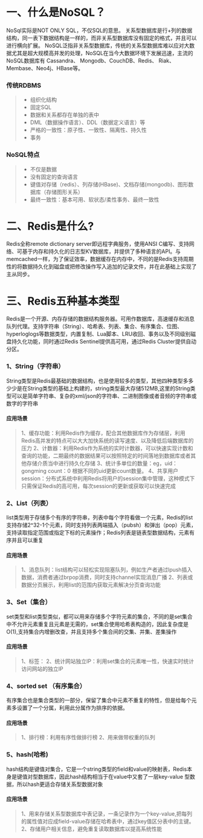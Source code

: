 # 一、什么是NoSQL？
NoSql实际是NOT ONLY SQL，不仅SQL的意思。
关系型数据库是行+列的数据结构，同一表下数据结构是一样的，而非关系型数据库没有固定的格式，并且可以进行横向扩展。
NoSQL泛指非关系型数据库，传统的关系型数据库难以应对大数据尤其是超大规模高并发的处理，NoSQL在当今大数据环境下发展迅速，主流的NoSQL数据库有 Cassandra、 Mongodb、CouchDB、Redis、 Riak、 Membase、Neo4j、HBase等。
### 传统RDBMS
> - 组织化结构
> - 固定SQL
> - 数据和关系都存在单独的表中
> - DML（数据操作语言）、DDL（数据定义语言）等
> - 严格的一致性：原子性、一致性、隔离性、持久性
> - 事务
### NoSQL特点
> - 不仅是数据
> - 没有固定的查询语言
> - 键值对存储（redis）、列存储(HBase)、文档存储(mongodb)、图形数据库（存储图形关系）
> - 最终一致性：基本可用、软状态/柔性事务、最终一致性
# 二、Redis是什么?
Redis全称remote dictionary server即远程字典服务，使用ANSI C编写、支持网络、可基于内存和持久化的日志型KV数据库，并提供了多种语言的API。与memcached一样，为了保证效率，数据缓存在内存中，不同的是Redis支持周期性的将数据持久化到磁盘或把修改操作写入追加的记录文件，并在此基础上实现了主从同步。
# 三、Redis五种基本类型
Redis是一个开源、内存存储的数据结构服务器。可用作数据库，高速缓存和消息队列代理。支持字符串（String）、哈希表、列表、集合、有序集合、位图、hyperloglogs等数据类型，内置复制、Lua脚本、LRU收回、事务以及不同级别磁盘持久化功能，同时通过Redis Sentinel提供高可用，通过Redis Cluster提供自动分区。

### 1、String（字符串）
String类型是Redis最基础的数据结构，也是使用较多的类型，其他四种类型多多少少是在String类型的基础上构建的，string类型最大存储512MB,这里的String类型可以是简单字符串、复杂的xml/json的字符串、二进制图像或者音频的字符串或数字的字符串
#### 应用场景
> 1、缓存功能：利用Redis作为缓存，配合其他数据库作为存储层，利用Redis高并发的特点可以大大加快系统的读写速度、以及降低后端数据库的压力
> 2、计数器：利用Redis作为系统的实时计数器，可以快速实现计数和查询的功能，二期最终的数据结果可以按照特定的时间落地到数据库或者其他存储介质当中进行持久化存储
> 3、统计多单位的数量：eg，uid：gongming   count：0    根据不同的uid更新count数量。
> 4、共享用户session：分布式系统中利用Redis将用户的session集中管理，这种模式下只需保证Redis的高可用，每次session的更新或获取可以快速完成
### 2、List（列表）
list类型用于存储多个有序的字符串，列表中每个字符看做一个元素，Redis的list支持存储2^32-1个元素，同时支持列表两端插入（pubsh）和弹出（pop）元素，支持读取指定范围或指定下标的元素操作；Redis列表是链表型数据结构，元素有序并且可以重复
#### 应用场景
> 1、消息队列：list结构可以轻松实现阻塞队列，例如生产者通过lpush插入数据，消费者通过brpop消费，同时支持channel实现消息广播
> 2、列表或数据分页展示，利用list的范围内获取元素解决分页查询功能
### 3、Set（集合）
set类型和list类型类似，都可以用来存储多个字符元素的集合，不同的是set集合中不允许元素重复且元素是无需的，set集合使用哈希表构造的，因此复杂度是O(1),支持集合内增删改查，并且支持多个集合间的交集、并集、差集操作
#### 应用场景
> 1、标签：
> 2、统计网站独立IP：利用set集合的元素唯一性，快速实时统计访问网站的独立IP
### 4、sorted set （有序集合）
有序集合也是集合类型的一部分，保留了集合中元素不重复的特性，但是给每个元素多设置了一个分属，利用此分属作为排序的依据。
#### 应用场景
> 1、排行榜：利用有序性做排行榜
> 2、用来做带权重的队列
### 5、hash(哈希)
hash结构是键值对集合，它是一个string类型的field和value的映射表，Redis本身是键值对型数据库，因此hash结构相当于在value中又套了一层key-value 型数据，所以hash更适合存储关系型数据对象
#### 应用场景
>1、用来存储关系型数据库中表记录，一条记录作为一个key-value,把每列的属性值对应成field-value存储在哈希表中，通过key值区分表中的主键。 
>2、存储用户相关信息，避免重复读取数据库以提高系统性能